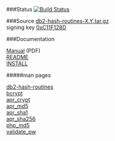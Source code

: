 ###Status [![Build Status](https://travis-ci.org/tessus/db2-hash-routines.svg?branch=master)](https://travis-ci.org/tessus/db2-hash-routines)

###Source
[db2-hash-routines-X.Y.tar.gz](https://github.com/tessus/db2-hash-routines/releases/latest)
<br>
signing key [0xC11F128D](http://sks.pkqs.net/pks/lookup?op=get&search=0xF7832007C11F128D)

###Documentation

[Manual](http://tessus.github.io/documentation/db2-hash-routines.pdf) (PDF)
<br>
[README](README)
<br>
[INSTALL](INSTALL)

#####man pages

[db2-hash-routines](http://tessus.github.io/db2-hash-routines/db2-hash-routines.html)
<br>
[bcrypt](http://tessus.github.io/db2-hash-routines/bcrypt.html)
<br>
[apr_crypt](http://tessus.github.io/db2-hash-routines/apr_crypt.html)
<br>
[apr_md5](http://tessus.github.io/db2-hash-routines/apr_md5.html)
<br>
[apr_sha1](http://tessus.github.io/db2-hash-routines/apr_sha1.html)
<br>
[apr_sha256](http://tessus.github.io/db2-hash-routines/apr_sha256.html)
<br>
[php_md5](http://tessus.github.io/db2-hash-routines/php_md5.html)
<br>
[validate_pw](http://tessus.github.io/db2-hash-routines/validate_pw.html)
